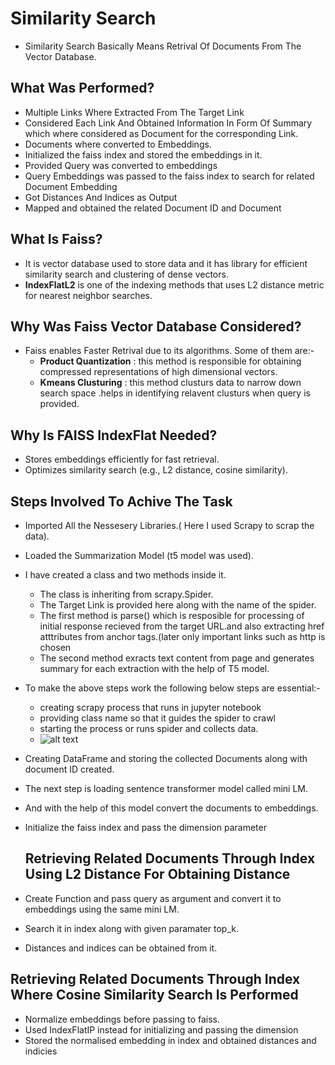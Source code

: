 # Similarity Search
- Similarity Search Basically Means Retrival Of Documents From The Vector Database.

## What Was Performed?
- Multiple Links Where Extracted From The Target Link
- Considered Each Link And Obtained Information In Form Of Summary which where considered as Document for the corresponding Link.
- Documents where converted to Embeddings.
- Initialized the faiss index and stored the embeddings in it.
- Provided Query was converted to embeddings
- Query Embeddings was passed to the faiss index to search for related Document Embedding
- Got Distances And Indices as Output 
- Mapped and obtained the related Document ID and Document

## What Is Faiss?
- It is vector database used to store data and it has library for efficient similarity search and clustering of dense vectors.
- **IndexFlatL2** is one of the indexing methods that uses  L2 distance metric for nearest neighbor searches.


## Why Was Faiss Vector Database Considered?
- Faiss enables Faster Retrival due to its algorithms. Some of them are:-
  -  **Product Quantization** : this method is responsible for obtaining compressed representations of high dimensional vectors.
  -  **Kmeans Clusturing** : this method clusturs data to narrow down search space .helps in identifying relavent clusturs when query is provided.
 
## Why Is FAISS IndexFlat Needed?
- Stores embeddings efficiently for fast retrieval.
- Optimizes similarity search (e.g., L2 distance, cosine similarity).

## Steps Involved To Achive The Task
- Imported All the Nessesery Libraries.( Here I used Scrapy to scrap the data).

- Loaded the Summarization Model (t5 model was used).
- I have created a class  and two methods inside it.
   - The class is inheriting from scrapy.Spider.
   - The Target Link is provided here along with the name of the spider.
   - The first method is parse() which is resposible for processing of initial response recieved from the target URL.and also extracting href atttributes from anchor tags.(later only important links such as http is chosen 
   - The second method exracts text content from page and generates summary for each extraction with the help of T5 model.
- To make the above steps work the following below steps are essential:-
  - creating scrapy process that runs in jupyter notebook
  - providing class name so that it guides the spider to crawl
  - starting the process or runs spider and collects data.
  - ![alt text](C:\Users\SHASHANK_\Pictures\scrappy.png)

    
- Creating DataFrame and storing the collected Documents along with document ID created.
- The next step is loading sentence transformer  model called mini LM.    
- And with the help of this model convert the documents to embeddings.
- Initialize the faiss index and pass the dimension parameter

  ## Retrieving Related Documents Through Index Using L2 Distance For Obtaining Distance
-  Create Function and pass query as argument and  convert it to embeddings using the same mini LM.
-  Search it in index along with given paramater top_k.
-  Distances and indices can be obtained from it.
## Retrieving Related Documents Through Index Where Cosine Similarity Search Is Performed
- Normalize embeddings before passing to faiss.
- Used IndexFlatIP instead for initializing and passing the dimension
- Stored the normalised embedding in index and obtained distances and indicies

